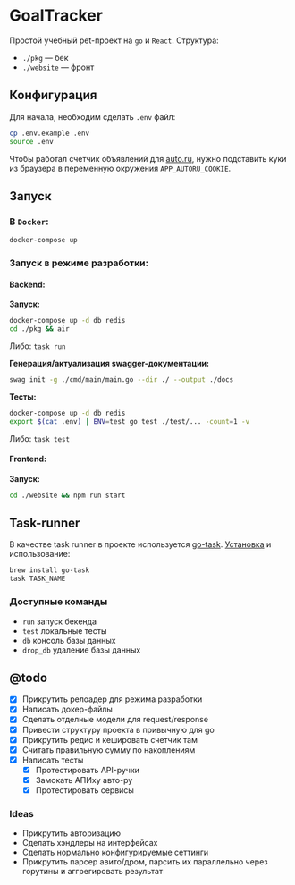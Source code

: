 # GoalTracker

Простой учебный pet-проект на `go` и `React`. Структура:
* `./pkg` — бек
* `./website` — фронт

## Конфигурация
Для начала, необходим сделать `.env` файл:
```sh
cp .env.example .env
source .env
```

Чтобы работал счетчик объявлений для [auto.ru](https://auto.ru), нужно подставить куки из браузера в переменную окружения `APP_AUTORU_COOKIE`.

## Запуск
### В `Docker`:
```sh
docker-compose up
```

### Запуск в режиме разработки:
#### Backend:
**Запуск:**
```sh
docker-compose up -d db redis
cd ./pkg && air
```
Либо: `task run`

**Генерация/актуализация swagger-документации:**
```sh
swag init -g ./cmd/main/main.go --dir ./ --output ./docs
```

**Тесты:**
```sh
docker-compose up -d db redis
export $(cat .env) | ENV=test go test ./test/... -count=1 -v
```
Либо: `task test`

#### Frontend:
**Запуск:**
```sh
cd ./website && npm run start
```

## Task-runner
В качестве task runner в проекте используется [go-task](https://taskfile.dev). [Установка](https://taskfile.dev/installation/) и использование:
```sh
brew install go-task
task TASK_NAME
```

### Доступные команды
* `run` запуск бекенда
* `test` локальные тесты
* `db` консоль базы данных
* `drop_db` удаление базы данных
  
## @todo
- [x] Прикрутить релоадер для режима разработки
- [x] Напиcать докер-файлы
- [x] Сделать отделные модели для request/response
- [x] Привести структуру проекта в привычную для go
- [x] Прикрутить редис и кешировать счетчик там 
- [x] Считать правильную сумму по накоплениям
- [x] Написать тесты
  - [x] Протестировать API-ручки
  - [x] Замокать АПИху авто-ру
  - [x] Протестировать сервисы

### Ideas
- Прикрутить авторизацию
- Сделать хэндлеры на интерфейсах
- Сделать нормально конфигурируемые сеттинги
- Прикрутить парсер авито/дром, парсить их параллельно через горутины и аггрегировать результат
